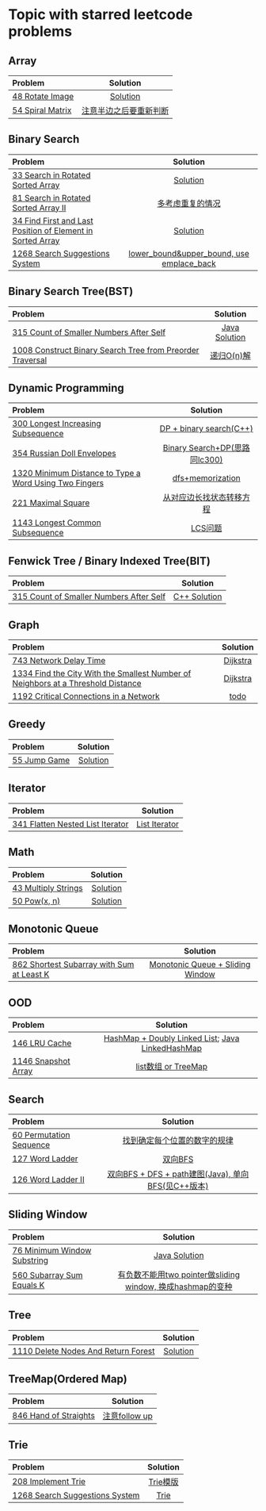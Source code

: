 # Topic with starred leetcode problems

## Array
| Problem   | Solution   
:-         |   :-: 
[48 Rotate Image](https://leetcode.com/problems/rotate-image/) | [Solution](https://github.com/Yukinichi/leetcode/blob/master/48.rotate-image.java)
[54 Spiral Matrix](https://leetcode.com/problems/spiral-matrix/) | [注意半边之后要重新判断](https://github.com/Yukinichi/leetcode/blob/master/54.spiral-matrix.java)

## Binary Search    
| Problem   | Solution   
:-         |   :-:  
[33 Search in Rotated Sorted Array](https://leetcode.com/problems/search-in-rotated-sorted-array/)          | [Solution](https://github.com/Yukinichi/leetcode/blob/master/33.search-in-rotated-sorted-array.java)  
[81 Search in Rotated Sorted Array II](https://leetcode.com/problems/search-in-rotated-sorted-array-ii/) | [多考虑重复的情况](https://github.com/Yukinichi/leetcode/blob/master/81.search-in-rotated-sorted-array-ii.java)
[34 Find First and Last Position of Element in Sorted Array](https://leetcode.com/problems/find-first-and-last-position-of-element-in-sorted-array/) | [Solution](https://github.com/Yukinichi/leetcode/blob/master/34.find-first-and-last-position-of-element-in-sorted-array.java)
[1268 Search Suggestions System](https://leetcode.com/problems/search-suggestions-system/) | [lower_bound&upper_bound, use emplace_back](https://github.com/Yukinichi/leetcode/blob/master/1268.search-suggestions-system.cpp)

## Binary Search Tree(BST)   
| Problem   | Solution   
:-         |   :-: 
[315 Count of Smaller Numbers After Self](https://leetcode.com/problems/count-of-smaller-numbers-after-self/) | [Java Solution](https://github.com/Yukinichi/leetcode/blob/master/315.count-of-smaller-numbers-after-self.java) 
[1008 Construct Binary Search Tree from Preorder Traversal](https://leetcode.com/problems/construct-binary-search-tree-from-preorder-traversal/) | [递归O(n)解](https://github.com/Yukinichi/leetcode/blob/master/1008.construct-binary-search-tree-from-preorder-traversal.java)


## Dynamic Programming
| Problem   | Solution   
:-         |   :-: 
[300 Longest Increasing Subsequence](https://leetcode.com/problems/longest-increasing-subsequence/) | [DP + binary search(C++)](https://github.com/Yukinichi/leetcode/blob/master/300.longest-increasing-subsequence.cpp)
[354 Russian Doll Envelopes](https://leetcode.com/problems/russian-doll-envelopes/)|[Binary Search+DP(思路同lc300)](https://github.com/Yukinichi/leetcode/blob/master/354.russian-doll-envelopes.java)
[1320 Minimum Distance to Type a Word Using Two Fingers](https://leetcode.com/problems/minimum-distance-to-type-a-word-using-two-fingers/) | [dfs+memorization](https://github.com/Yukinichi/leetcode/blob/master/1320.minimum-distance-to-type-a-word-using-two-fingers.java)
[221 Maximal Square](https://leetcode.com/problems/maximal-square/) | [从对应边长找状态转移方程](https://github.com/Yukinichi/leetcode/blob/master/221.maximal-square.java)
[1143 Longest Common Subsequence](https://leetcode.com/problems/longest-common-subsequence/) | [LCS问题](https://github.com/Yukinichi/leetcode/blob/master/1143.longest-common-subsequence.java)


## Fenwick Tree / Binary Indexed Tree(BIT)
| Problem   | Solution   
:-         |   :-: 
[315 Count of Smaller Numbers After Self](https://leetcode.com/problems/count-of-smaller-numbers-after-self/) | [C++ Solution](https://github.com/Yukinichi/leetcode/blob/master/315.count-of-smaller-numbers-after-self.cpp)

## Graph
| Problem   | Solution   
:-         |   :-: 
[743 Network Delay Time](https://leetcode.com/problems/network-delay-time/) | [Dijkstra](https://github.com/Yukinichi/leetcode/blob/master/743.network-delay-time.java)
[1334 Find the City With the Smallest Number of Neighbors at a Threshold Distance](https://leetcode.com/problems/find-the-city-with-the-smallest-number-of-neighbors-at-a-threshold-distance/) | [Dijkstra]()
[1192 Critical Connections in a Network](https://leetcode.com/problems/critical-connections-in-a-network/) | [todo]()

## Greedy
| Problem   | Solution   
:-         |   :-: 
[55 Jump Game](https://leetcode.com/problems/jump-game/) | [Solution](https://github.com/Yukinichi/leetcode/blob/master/55.jump-game.java)

## Iterator
| Problem   | Solution   
:-         |   :-: 
[341 Flatten Nested List Iterator](https://leetcode.com/problems/flatten-nested-list-iterator/) | [List Iterator](https://github.com/Yukinichi/leetcode/blob/master/341.flatten-nested-list-iterator.java)


## Math
| Problem   | Solution   
:-         |   :-: 
[43 Multiply Strings](https://leetcode.com/problems/multiply-strings/) | [Solution](https://github.com/Yukinichi/leetcode/blob/master/43.multiply-strings.java)
[50 Pow(x, n)](https://leetcode.com/problems/powx-n/) | [Solution](https://github.com/Yukinichi/leetcode/blob/master/50.pow-x-n.java)


## Monotonic Queue
| Problem   | Solution   
:-         |   :-: 
[862 Shortest Subarray with Sum at Least K](https://leetcode.com/problems/shortest-subarray-with-sum-at-least-k/) | [Monotonic Queue + Sliding Window](https://github.com/Yukinichi/leetcode/blob/master/862.shortest-subarray-with-sum-at-least-k.java)

## OOD 
| Problem   | Solution   
:-         |   :-: 
[146 LRU Cache](https://leetcode.com/problems/lru-cache/) | [HashMap + Doubly Linked List](https://github.com/Yukinichi/leetcode/blob/master/146.lru-cache.java); [Java LinkedHashMap](https://github.com/Yukinichi/leetcode/blob/master/146.lru-cache-solution2.java)
[1146 Snapshot Array](https://leetcode.com/problems/snapshot-array/) | [list数组 or TreeMap](https://github.com/Yukinichi/leetcode/blob/master/1146.snapshot-array.java)

## Search
| Problem   | Solution   
:-         |   :-: 
[60 Permutation Sequence](https://leetcode.com/problems/permutation-sequence/) | [找到确定每个位置的数字的规律](https://github.com/Yukinichi/leetcode/blob/master/60.permutation-sequence.java)
[127 Word Ladder](https://leetcode.com/problems/word-ladder/) | [双向BFS](https://github.com/Yukinichi/leetcode/blob/master/127.word-ladder.java)
[126 Word Ladder II](https://leetcode.com/problems/word-ladder-ii/) | [双向BFS + DFS + path建图(Java), 单向BFS(见C++版本)](https://github.com/Yukinichi/leetcode/blob/master/126.word-ladder-ii.java)

## Sliding Window
| Problem   | Solution   
:-         |   :-: 
[76 Minimum Window Substring](https://leetcode.com/problems/minimum-window-substring/) | [Java Solution](https://github.com/Yukinichi/leetcode/blob/master/76.minimum-window-substring.java)
[560 Subarray Sum Equals K](https://leetcode.com/problems/subarray-sum-equals-k/) | [有负数不能用two pointer做sliding window, 换成hashmap的变种](https://github.com/Yukinichi/leetcode/blob/master/560.subarray-sum-equals-k.java)

## Tree   
| Problem   | Solution   
:-         |   :-: 
[1110 Delete Nodes And Return Forest](https://leetcode.com/problems/delete-nodes-and-return-forest/) | [Solution](https://github.com/Yukinichi/leetcode/blob/master/1110.delete-nodes-and-return-forest.java)

## TreeMap(Ordered Map)
| Problem   | Solution   
:-         |   :-: 
[846 Hand of Straights](https://leetcode.com/problems/hand-of-straights/) | [注意follow up](https://github.com/Yukinichi/leetcode/blob/master/846.hand-of-straights.java)

## Trie
| Problem   | Solution   
:-         |   :-: 
[208 Implement Trie](https://leetcode.com/problems/implement-trie-prefix-tree/) | [Trie模版](https://github.com/Yukinichi/leetcode/blob/master/208.implement-trie-prefix-tree)
[1268 Search Suggestions System](https://leetcode.com/problems/search-suggestions-system/) | [Trie]()